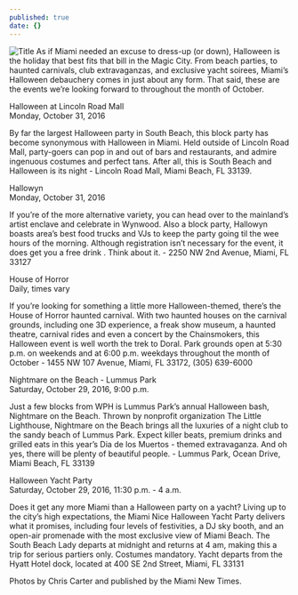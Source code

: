 ```yaml
---
published: true
date: {}
---
```

![Title]({{site.baseurl}}/assets/images/halloween-in-miami.jpg)
As if Miami needed an excuse to dress-up (or down), Halloween is the holiday that best fits that bill in the Magic City. From beach parties, to haunted carnivals, club extravaganzas, and exclusive yacht soirees, Miami’s Halloween debauchery comes in just about any form. That said, these are the events we’re looking forward to throughout the month of October.

Halloween at Lincoln Road Mall<br />
Monday, October 31, 2016

By far the largest Halloween party in South Beach, this block party has become synonymous with Halloween in Miami. Held outside of Lincoln Road Mall, party-goers can pop in and out of bars and restaurants, and admire ingenuous costumes and perfect tans. After all, this is South Beach and Halloween is its night - Lincoln Road Mall, Miami Beach, FL 33139.

Hallowyn<br />
Monday, October 31, 2016

If you’re of the more alternative variety, you can head over to the mainland’s artist enclave and celebrate in Wynwood. Also a block party, Hallowyn boasts area’s best food trucks and VJs to keep the party going til the wee hours of the morning. Although registration isn’t necessary for the event, it does get you a free drink . Think about it. - 2250 NW 2nd Avenue, Miami, FL 33127

House of Horror<br />
Daily, times vary

If you’re looking for something a little more Halloween-themed, there’s the House of Horror haunted carnival. With two haunted houses on the carnival grounds, including one 3D experience, a freak show museum, a haunted theatre, carnival rides and even a concert by the Chainsmokers, this Halloween event is well worth the trek to Doral. Park grounds open at 5:30 p.m. on weekends and at 6:00 p.m. weekdays throughout the month of October - 1455 NW 107 Avenue, Miami, FL 33172, (305) 639-6000

Nightmare on the Beach - Lummus Park<br />
Saturday, October 29, 2016, 9:00 p.m.

Just a few blocks from WPH is Lummus Park’s annual Halloween bash, Nightmare on the Beach. Thrown by nonprofit organization The Little Lighthouse, Nightmare on the Beach brings all the luxuries of a night club to the sandy beach of Lummus Park. Expect killer beats, premium drinks and grilled eats in this year’s Dia de los Muertos - themed extravaganza. And oh yes, there will be plenty of beautiful people. - Lummus Park, Ocean Drive, Miami Beach, FL 33139

Halloween Yacht Party<br />
Saturday, October 29, 2016, 11:30 p.m. - 4 a.m.

Does it get any more Miami than a Halloween party on a yacht? Living up to the city’s high expectations, the Miami Nice Halloween Yacht Party delivers what it promises, including four levels of festivities, a DJ sky booth, and an open-air promenade with the most exclusive view of Miami Beach. The South Beach Lady departs at midnight and returns at 4 am, making this a trip for serious partiers only. Costumes mandatory. Yacht departs from the Hyatt Hotel dock, located at 400 SE 2nd Street, Miami, FL 33131

Photos by Chris Carter and published by the Miami New Times.

